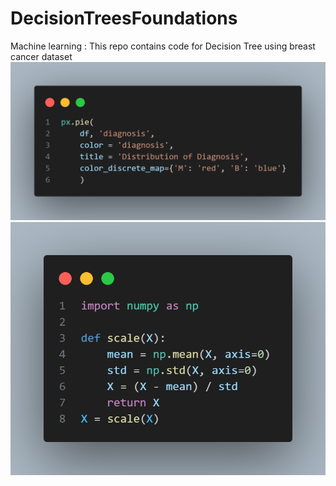 # DecisionTreesFoundations
Machine learning : This repo contains code for Decision Tree using breast cancer dataset
![alt text](Snaps/pieChart_code.png)
![alt text](Snaps/scaling.png)